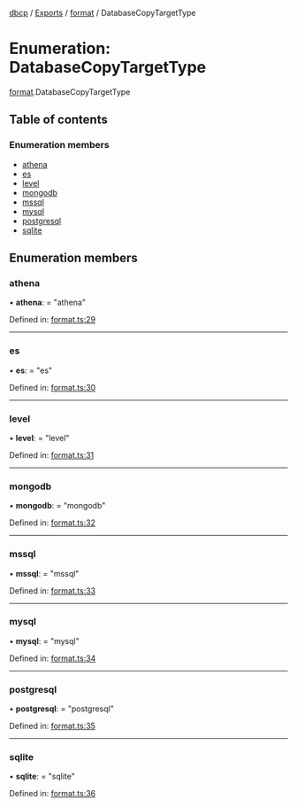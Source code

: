 [dbcp](../README.md) / [Exports](../modules.md) / [format](../modules/format.md) / DatabaseCopyTargetType

# Enumeration: DatabaseCopyTargetType

[format](../modules/format.md).DatabaseCopyTargetType

## Table of contents

### Enumeration members

- [athena](format.databasecopytargettype.md#athena)
- [es](format.databasecopytargettype.md#es)
- [level](format.databasecopytargettype.md#level)
- [mongodb](format.databasecopytargettype.md#mongodb)
- [mssql](format.databasecopytargettype.md#mssql)
- [mysql](format.databasecopytargettype.md#mysql)
- [postgresql](format.databasecopytargettype.md#postgresql)
- [sqlite](format.databasecopytargettype.md#sqlite)

## Enumeration members

### athena

• **athena**: = "athena"

Defined in: [format.ts:29](https://github.com/wholebuzz/dbcp/blob/master/src/format.ts#L29)

___

### es

• **es**: = "es"

Defined in: [format.ts:30](https://github.com/wholebuzz/dbcp/blob/master/src/format.ts#L30)

___

### level

• **level**: = "level"

Defined in: [format.ts:31](https://github.com/wholebuzz/dbcp/blob/master/src/format.ts#L31)

___

### mongodb

• **mongodb**: = "mongodb"

Defined in: [format.ts:32](https://github.com/wholebuzz/dbcp/blob/master/src/format.ts#L32)

___

### mssql

• **mssql**: = "mssql"

Defined in: [format.ts:33](https://github.com/wholebuzz/dbcp/blob/master/src/format.ts#L33)

___

### mysql

• **mysql**: = "mysql"

Defined in: [format.ts:34](https://github.com/wholebuzz/dbcp/blob/master/src/format.ts#L34)

___

### postgresql

• **postgresql**: = "postgresql"

Defined in: [format.ts:35](https://github.com/wholebuzz/dbcp/blob/master/src/format.ts#L35)

___

### sqlite

• **sqlite**: = "sqlite"

Defined in: [format.ts:36](https://github.com/wholebuzz/dbcp/blob/master/src/format.ts#L36)
